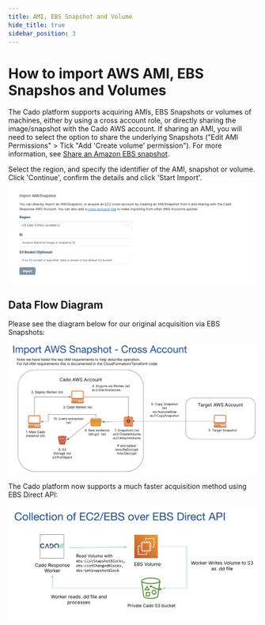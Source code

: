 ```yaml
---
title: AMI, EBS Snapshot and Volume
hide_title: true
sidebar_position: 3
---
```


# How to import AWS AMI, EBS Snapshos and Volumes
The Cado platform supports acquiring AMIs, EBS Snapshots or volumes of machines, either by using a cross account role, or directly sharing the image/snapshot with the Cado AWS account.  If sharing an AMI, you will need to select the option to share the underlying Snapshots ("Edit AMI Permissions" > Tick "Add 'Create volume' permission"). For more information, see [Share an Amazon EBS snapshot](https://docs.aws.amazon.com/AWSEC2/latest/UserGuide/ebs-modifying-snapshot-permissions.html).

Select the region, and specify the identifier of the AMI, snapshot or volume. Click 'Continue', confirm the details and click 'Start Import'.
![AWS AMI](/img/aws-ami.png)

## Data Flow Diagram


Please see the diagram below for our original acquisition via EBS Snapshots:

![EBS Snapshots](/img/aws-snapshot.png)

 

The Cado platform now supports a much faster acquisition method using EBS Direct API:

![EBS Direct API](/img/aws-snapshot-ebs.png)